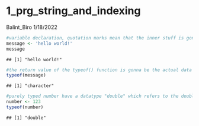 1_prg_string_and_indexing
================
Balint_Biro
1/18/2022

``` r
#variable declaration, quotation marks mean that the inner stuff is gonna be a string
message <- 'hello world!'
message
```

    ## [1] "hello world!"

``` r
#the return value of the typeof() function is gonna be the actual data type of a variable
typeof(message)
```

    ## [1] "character"

``` r
#purely typed number have a datatype "double" which refers to the double precision floating point number
number <- 123
typeof(number)
```

    ## [1] "double"
